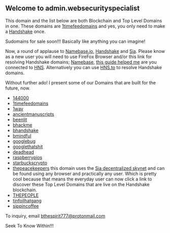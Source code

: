 ## Welcome to admin.websecurityspecialist 

This domain and the list below are both Blockchain and Top Level Domains in one. These domains are [1timefeedomains](home.1timefeedomains/) and yes, you only need to make a [Handshake](https://handshake.org/) once. 

Sudomains for sale soon!!! Basically like anything you can imagine! 

Now, a round of applause to [Namebase.io](https://namebase.io/), [Handshake](https://handshake.org/) and [Sia](https://siasky.net/).
Please know as a new user you will need to use FireFox Browser and/or this link for resolving Handshake domains; [Namebase](https://learn.namebase.io/starting-from-zero/how-to-access-handshake-site), [this guide helped me](https://medium.com/blockchannel/explore-handshake-domains-today-9b087ed77a25) are you connected to [HNS](http://labyrinthtech.xyz/hnscheck.html). 
Alternatively you can use [HNS.to](https://hns.to/) to resolve Handshake domains.

Without further ado! I present some of our Domains that are built for the future, now.
- [144000](http://redeemers.144000/)
- [1timefeedomains](http://www.home.1timefeedomains/)
- [1wav](https://soundcloud.com/bthespirit/1st-wave/)
- [ancientmanuscripts](http://home.ancientmanuscripts/)
- [beenlit](http://barron.beenlit/)
- [bhackme](http://home.bhackme/)
- [bhandshake](http://try.bhandshake/)
- [bmindful](http://herenow.bmindful/)
- [googlebug](http://home.googlebug/)
- [googlethatshit](http://home.googlethatshit/)
- [deadhead](http://grateful.deadhead/)
- [raspberrypios](http://home.raspberrypios/)
- [starbuckscrypto](http://herenow.starbuckscrypto/)
- [thepeacekeepers](https://siasky.net/hns/thepeacekeepers/) this domain uses the [Sia decentralized skynet](https://siasky.net/) and can be found using any browser and practically any user. Which is pretty cool because that means the everyday user can now click a link to discover these Top Level Domains that are live on the Handshake blockchain.
- [THEPEOPLE](http://we.thepeople/)
- [tinfoilhatgang](http://the.tinfoilhatgang/)
- [sippincoffee](http://ucanfindme.sippincoffee)



To inquiry, email [bthespirit777@protonmail.com](https://protonmail.com/)

Seek To Know Within!!!
  
